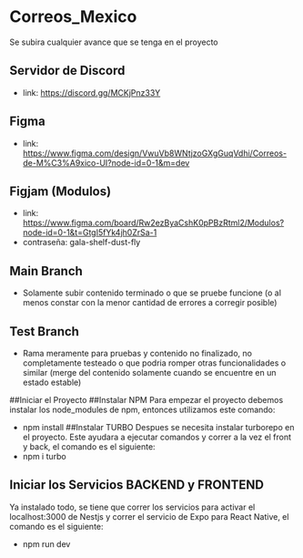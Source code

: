 # Correos_Mexico
Se subira cualquier avance que se tenga en el proyecto

## Servidor de Discord
* link: https://discord.gg/MCKjPnz33Y
## Figma
* link: https://www.figma.com/design/VwuVb8WNtjzoGXgGuqVdhi/Correos-de-M%C3%A9xico-UI?node-id=0-1&m=dev
## Figjam (Modulos)
* link: https://www.figma.com/board/Rw2ezByaCshK0pPBzRtml2/Modulos?node-id=0-1&t=GtgI5fYk4jh0ZrSa-1
* contraseña: gala-shelf-dust-fly

## Main Branch
* Solamente subir contenido terminado o que se pruebe funcione (o al menos constar con la menor cantidad de errores a corregir posible)
## Test Branch
* Rama meramente para pruebas y contenido no finalizado, no completamente testeado o que podria romper otras funcionalidades o similar (merge del contenido solamente cuando se encuentre en un estado estable)

##Iniciar el Proyecto
##Instalar NPM
Para empezar el proyecto debemos instalar los node_modules de npm, entonces utilizamos este comando:
* npm install
##Instalar TURBO
Despues se necesita instalar turborepo en el proyecto. Este ayudara a ejecutar comandos y correr a la vez el front y back, el comando es el siguiente:
* npm i turbo
## Iniciar los Servicios BACKEND y FRONTEND
Ya instalado todo, se tiene que correr los servicios para activar el localhost:3000 de Nestjs y correr el servicio de Expo para React Native, el comando es el siguiente:
* npm run dev
